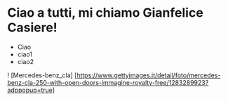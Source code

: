 # Ciao a tutti, mi chiamo Gianfelice Casiere!
- Ciao
- ciao1
- ciao2

! [Mercedes-benz_cla] [https://www.gettyimages.it/detail/foto/mercedes-benz-cla-250-with-open-doors-immagine-royalty-free/1283289923?adppopup=true]
